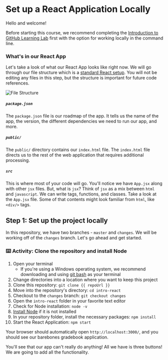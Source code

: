 # Set up a React Application Locally

Hello and welcome!

Before starting this course, we recommend completing the [Introduction to GitHub Learning Lab](https://lab.github.com/githubtraining/introduction-to-github) first with the option for working locally in the command line.

### What's in our React App

Let's take a look of what our React App looks like right now. We will go through our file structure which is a [standard React setup](https://facebook.github.io/create-react-app/docs/getting-started). You will not be editing any files in this step, but the structure is important for future code references.

![File Structure](https://user-images.githubusercontent.com/25253905/61294641-28e68700-a78b-11e9-9bc1-ff468312ca8b.png)

##### `package.json`

The `package.json` file is our roadmap of the app. It tells us the name of the app, the version, the different dependencies we need to run our app, and more.

##### `public/`

The `public/` directory contains our `index.html` file. The `index.html` file directs us to the rest of the web application that requires additional processing.

##### `src`

This is where most of your code will go. You'll notice we have `App.jsx` along with other `jsx` files. But, what is `jsx`? Think of `jsx` as a mix between `html` and `javascript`. We can write tags, functions, and classes. Take a look at the `App.jsx` file. Some of that contents might look familiar from `html`, like `<div/>` tags.

## Step 1: Set up the project locally

In this repository, we have two branches - `master` and `changes`. We will be working off of the `changes` branch. Let's go ahead and get started.

### :keyboard: Activity: Clone the repository and install Node

1. Open your terminal
    - If you're using a Windows operating system, we recommend downloading and using [git bash](https://git-scm.com/downloads) as your terminal
2. Change directories into a location where you want to keep this project
3. Clone this repository: `git clone {{ repoUrl }}`
4. Move into the repository's directory: `cd intro-react`
5. Checkout to the `changes` branch: `git checkout changes`
6. Open the `intro-react` folder in your favorite text editor
7. Check for Node installation: `node -v`
8. [Install Node](https://nodejs.org/en/download/) if it is not installed
9. In your repository folder, install the necessary packages: `npm install`
10. Start the React Application: `npm start`

Your browser should automatically open `http://localhost:3000/`, and you should see our barebones gradebook application.

You'll see that our app can't really do anything! All we have is three buttons! We are going to add all the functionality.
